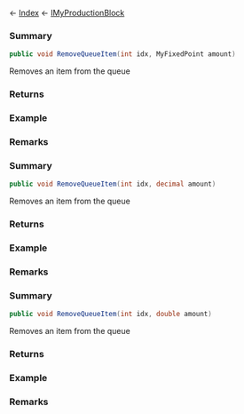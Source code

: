 ← [Index](Api-Index) ← [IMyProductionBlock](Sandbox.ModAPI.Ingame.IMyProductionBlock)

### Summary

```csharp
public void RemoveQueueItem(int idx, MyFixedPoint amount)
```

Removes an item from the queue

### Returns

### Example

### Remarks

### Summary

```csharp
public void RemoveQueueItem(int idx, decimal amount)
```

Removes an item from the queue

### Returns

### Example

### Remarks

### Summary

```csharp
public void RemoveQueueItem(int idx, double amount)
```

Removes an item from the queue

### Returns

### Example

### Remarks

